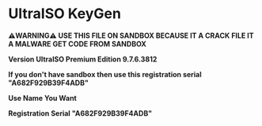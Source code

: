 # **UltraISO KeyGen**
**⚠️WARNING⚠️ USE THIS FILE ON SANDBOX BECAUSE IT A CRACK FILE IT A MALWARE
GET CODE FROM SANDBOX**

**Version UltraISO Premium Edition 9.7.6.3812**

**If you don't have sandbox then use this registration serial "A682F929B39F4ADB"**

**Use Name You Want**

**Registration Serial "A682F929B39F4ADB"**
